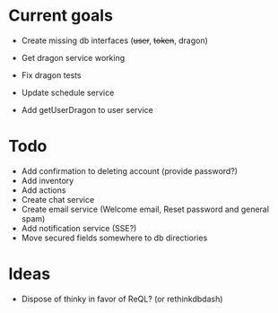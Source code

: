 # Current goals

- Create missing db interfaces (~~user~~, ~~token~~, dragon)
- Get dragon service working
- Fix dragon tests
- Update schedule service

- Add getUserDragon to user service

# Todo

- Add confirmation to deleting account (provide password?)
- Add inventory
- Add actions
- Create chat service
- Create email service (Welcome email, Reset password and general spam)
- Add notification service (SSE?)
- Move secured fields somewhere to db directiories

# Ideas

- Dispose of thinky in favor of ReQL? (or rethinkdbdash)
